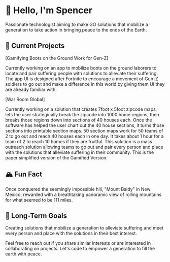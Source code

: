 # 👋 Hello, I'm Spencer 

Passionate technologist aiming to make GO solutions that mobilize a generation to take action in bringing peace to the ends of the Earth. 

## 🚀 Current Projects

[Gamifying Boots on the Ground Work for Gen-Z]

Currently working on an app to mobilize boots on the ground laborers to locate and pair suffering people with solutions to alleviate their suffering. The app UI is designed after Fortnite to encourage a movement of Gen-Z soldiers to go out and make a difference in this world by giving them UI they are already familiar with. 

[War Room Global]

Currently working on a solution that creates 7foot x 5foot zipcode maps, lets the user strategically break the zipcode into 1000 home regions, then breaks those regions down into sections of 40 houses each. Once the software has helped the user chart out the 40 house sections, it turns those sections into printable section maps. 50 section maps work for 50 teams of 2 to go out and reach 40 houses each in one day. It takes about 1 hour for a team of 2 to reach 10 homes if they are fruitful. This solution is a mass outreach solution allowing teams to go out and pair every person and place with the solutions that alleviate suffering in their community. This is the paper simplified version of the Gamified Version.  

## 🏔️ Fun Fact

Once conquered the seemingly impossible hill, "Mount Baldy" in New Mexico, rewarded with a breathtaking panoramic view of rolling mountains for what seemed to be 111 miles.

## 🎯 Long-Term Goals

Creating solutions that mobilize a generation to alleviate suffering and meet every person and place with the solutions in their best interest. 

Feel free to reach out if you share similar interests or are interested in collaborating on projects. Let's code to empower a generation to fill the earth with peace.

